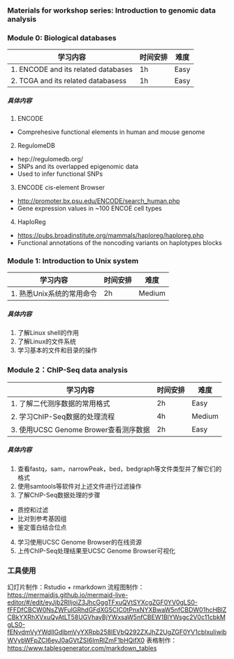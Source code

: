 ### Materials for workshop series: Introduction to genomic data analysis

### Module 0: Biological databases
| 学习内容                                          | 时间安排 | 难度   |
|---------------------------------------------------|----------|--------|
| 1. ENCODE and its related databases               | 1h       | Easy   |
| 2. TCGA and its related databasess                | 1h       | Easy   |

##### 具体内容
1. ENCODE
 - Comprehesive functional elements in human and mouse genome
2. RegulomeDB
  - hep://regulomedb.org/
  - SNPs and its overlapped epigenomic data
  - Used to infer functional SNPs
3. ENCODE cis-element Browser
  - http://promoter.bx.psu.edu/ENCODE/search_human.php
  - Gene expression values in ~100 ENCOE cell types
4. HaploReg 
  - https://pubs.broadinstitute.org/mammals/haploreg/haploreg.php
  - Functional annotations of the noncoding variants on haplotypes blocks


### Module 1: Introduction to Unix system
| 学习内容                                          | 时间安排 | 难度   |
|---------------------------------------------------|----------|--------|
| 1. 熟悉Unix系统的常用命令                         | 2h       | Medium |

##### 具体内容
1. 了解Linux shell的作用
2. 了解Linux的文件系统
3. 学习基本的文件和目录的操作


### Module 2：ChIP-Seq data analysis
| 学习内容                                          | 时间安排 | 难度   |
|---------------------------------------------------|----------|--------|
| 1. 了解二代测序数据的常用格式                     | 2h       | Easy   |
| 2. 学习ChIP-Seq数据的处理流程                     | 4h       | Medium |
| 3. 使用UCSC Genome Brower查看测序数据             | 2h       | Easy   |


##### 具体内容
1. 查看fastq，sam，narrowPeak，bed，bedgraph等文件类型并了解它们的格式
2. 使用samtools等软件对上述文件进行过滤操作
3. 了解ChIP-Seq数据处理的步骤
 - 质控和过滤
 - 比对到参考基因组
 - 鉴定蛋白结合位点
4. 学习使用UCSC Genome Browser的在线资源
5. 上传ChIP-Seq处理结果至UCSC Genome Browser可视化


### 工具使用
幻灯片制作：Rstudio + rmarkdown
流程图制作：https://mermaidjs.github.io/mermaid-live-editor/#/edit/eyJjb2RlIjoiZ3JhcGggTFxuQVtSYXcgZGF0YV0gLS0-fFFDfCBCW0NsZWFuIGRhdGFdXG5CIC0tPnxNYXBwaW5nfCBDW01hcHBlZCBkYXRhXVxuQyAtLT58UGVhayBjYWxsaW5nfCBEW1BlYWsgc2V0c11cbkMgLS0-fENvdmVyYWdlIGdlbmVyYXRpb258IEVbQ292ZXJhZ2UgZGF0YV1cblxuIiwibWVybWFpZCI6eyJ0aGVtZSI6ImRlZmF1bHQifX0
表格制作：https://www.tablesgenerator.com/markdown_tables